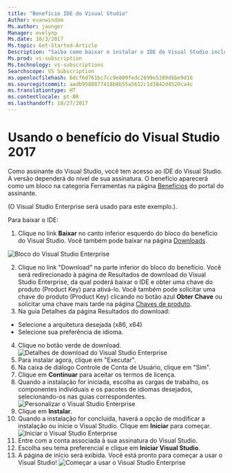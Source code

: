 ```yaml
---
title: "Benefício IDE do Visual Studio"
Author: evanwindom
Ms.author: jaunger
Manager: evelynp
Ms.date: 10/3/2017
Ms.topic: Get-Started-Article
Description: "Saiba como baixar e instalar o IDE do Visual Studio incluído em sua assinatura do Visual Studio."
Ms.prod: vs-subscription
Ms.technology: vs-subscriptions
Searchscope: VS Subscription
ms.openlocfilehash: 6dcf6d761bc7cc9e809fedc2699e5389d6be9d16
ms.sourcegitcommit: aadb9588877418b8b55a5612c1d3842d4520ca4c
ms.translationtype: HT
ms.contentlocale: pt-BR
ms.lasthandoff: 10/27/2017
---
```

# <a name="using-the-visual-studio-2017-benefit"></a>Usando o benefício do Visual Studio 2017
Como assinante do Visual Studio, você tem acesso ao IDE do Visual Studio.  A versão dependerá do nível de sua assinatura.  O benefício aparecerá como um bloco na categoria Ferramentas na página [Benefícios](https://my.visualstudio.com/benefits) do portal do assinante.  

(O Visual Studio Enterprise será usado para este exemplo.). 

Para baixar o IDE:
1. Clique no link **Baixar** no canto inferior esquerdo do bloco do benefício do Visual Studio. Você também pode baixar na página [Downloads](https://my.visualstudio.com). 

![Bloco do Visual Studio Enterprise](_img\vs-ide-experience\vs-ide-tile.png)

2.  Clique no link "Download" na parte inferior do bloco do benefício.  Você será redirecionado à página de Resultados de download do Visual Studio Enterprise, da qual poderá baixar o IDE e obter uma chave do produto (Product Key) para ativá-lo. Você também pode solicitar uma chave do produto (Product Key) clicando no botão azul **Obter Chave** ou solicitar uma chave mais tarde na página [Chaves de produto](https://my.visualstudio.com/productkeys).
3.  Na guia Detalhes da página Resultados do download:
- Selecione a arquitetura desejada (x86, x64)
- Selecione sua preferência de idioma. 
4.  Clique no botão verde de download.
![Detalhes de download do Visual Studio Enterprise](_img\vs-ide-experience\vs-ide-download-details-cropped.png)
5.  Para instalar agora, clique em "Executar".
6.  Na caixa de diálogo Controle de Conta de Usuário, clique em "Sim".
7.  Clique em **Continuar** para aceitar os termos de licença.
8.  Quando a instalação for iniciada, escolha as cargas de trabalho, os componentes individuais e os pacotes de idiomas desejados, selecionando-os nas guias correspondentes.  
![Personalizar o Visual Studio Enterprise](_img\vs-ide-experience\vs-ide-customize-install-cropped.png)
9.  Clique em **Instalar**. 
10. Quando a instalação for concluída, haverá a opção de modificar a instalação ou inicie o Visual Studio.  Clique em **Iniciar** para começar.  
![Iniciar o Visual Studio Enterprise](_img\vs-ide-experience\vs-ide-launch-cropped.png)
11. Entre com a conta associada à sua assinatura do Visual Studio. 
12. Escolha seu tema preferencial e clique em **Iniciar Visual Studio**.
13. A página de início será exibida.  Você está pronto para começar a usar o Visual Studio!
![Começar a usar o Visual Studio Enterprise](_img\vs-ide-experience\vs-ide-start-cropped.png)